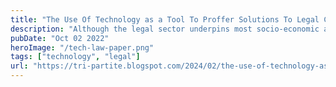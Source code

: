 ```yaml
---
title: "The Use Of Technology as a Tool To Proffer Solutions To Legal Challenges"
description: "Although the legal sector underpins most socio-economic activities worldwide, it is troubling to discover that the legal sector is one of the slowest sectors in adopting technology..."
pubDate: "Oct 02 2022"
heroImage: "/tech-law-paper.png"
tags: ["technology", "legal"]
url: "https://tri-partite.blogspot.com/2024/02/the-use-of-technology-as-tool-to.html"
---
```

